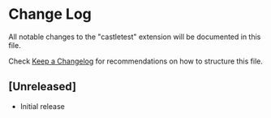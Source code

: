 # Change Log

All notable changes to the "castletest" extension will be documented in this file.

Check [Keep a Changelog](http://keepachangelog.com/) for recommendations on how to structure this file.

## [Unreleased]

- Initial release